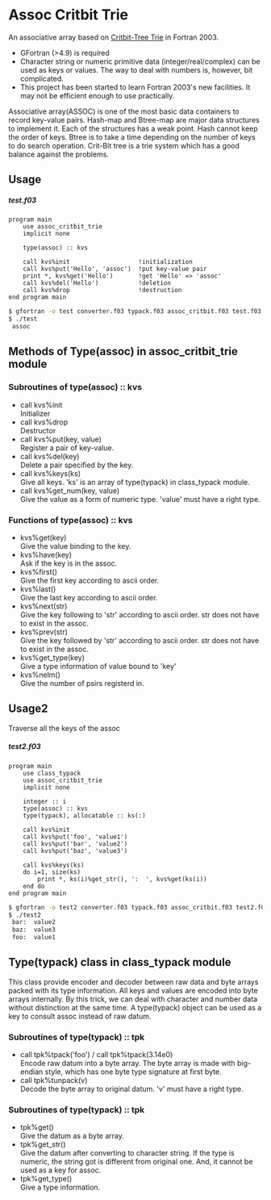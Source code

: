 Assoc Critbit Trie
==
An associative array based on [Critbit-Tree Trie](https://cr.yp.to/critbit.html) in Fortran 2003.
- GFortran (>4.9) is required
- Character string or numeric primitive data (integer/real/complex) can be used as keys or values.
The way to deal with numbers is, however, bit complicated.
- This project has been started to learn Fortran 2003's new facilities.
It may not be efficient enough to use practically.

Associative array(ASSOC) is one of the most basic data containers to record key-value pairs.
Hash-map and Btree-map are major data structures to implement it.
Each of the structures has a weak point.
Hash cannot keep the order of keys.
Btree is to take a time depending on the number of keys to do search operation.
Crit-Bit tree is a trie system which has a good balance against the problems.

## Usage
##### test.f03
```FORTRAN
program main
    use assoc_critbit_trie
    implicit none

    type(assoc) :: kvs
    
    call kvs%init                   !initialization
    call kvs%put('Hello', 'assoc')  !put key-value pair
    print *, kvs%get('Hello')       !get 'Hello' => 'assoc'
    call kvs%del('Hello')           !deletion
    call kvs%drop                   !destruction
end program main
```

```bash
$ gfortran -o test converter.f03 typack.f03 assoc_critbit.f03 test.f03
$ ./test
 assoc
```

## Methods of Type(assoc) in assoc_critbit_trie module
### Subroutines of type(assoc) :: kvs
- call kvs%init  
Initializer
- call kvs%drop  
Destructor
- call kvs%put(key, value)  
Register a pair of key-value.
- call kvs%del(key)  
Delete a pair specified by the key.
- call kvs%keys(ks)  
Give all keys.
'ks' is an array of type(typack) in class_typack module.
- call kvs%get_num(key, value)  
Give the value as a form of numeric type.
'value' must have a right type.

### Functions of type(assoc) :: kvs
- kvs%get(key)  
Give the value binding to the key.
- kvs%have(key)  
Ask if the key is in the assoc.
- kvs%first()  
Give the first key according to ascii order.
- kvs%last()  
Give the last key according to ascii order.
- kvs%next(str)  
Give the key following to 'str' according to ascii order.
str does not have to exist in the assoc.
- kvs%prev(str)  
Give the key followed by 'str' according to ascii order.
str does not have to exist in the assoc.
- kvs%get_type(key)  
Give a type information of value bound to 'key'
- kvs%nelm()  
Give the number of psirs registerd in.

## Usage2
Traverse all the keys of the assoc
##### test2.f03
```FORTRAN
program main
    use class_typack
    use assoc_critbit_trie
    implicit none

    integer :: i
    type(assoc) :: kvs
    type(typack), allocatable :: ks(:)
    
    call kvs%init
    call kvs%put('foo', 'value1')
    call kvs%put('bar', 'value2')
    call kvs%put('baz', 'value3')

    call kvs%keys(ks)
    do i=1, size(ks)
        print *, ks(i)%get_str(), ':  ', kvs%get(ks(i))
    end do
end program main
```

```bash
$ gfortran -o test2 converter.f03 typack.f03 assoc_critbit.f03 test2.f03
$ ./test2
 bar:  value2
 baz:  value3
 foo:  value1
```

## Type(typack) class in class_typack module
This class provide encoder and decoder between raw data and byte arrays packed with its type information.
All keys and values are encoded into byte arrays internally.
By this trick, we can deal with character and number data without distinction at the same time.
A type(typack) object can be used as a key to consult assoc instead of raw datum.

### Subroutines of type(typack) :: tpk
- call tpk%tpack('foo') / call tpk%tpack(3.14e0)  
Encode raw datum into a byte array.
The byte array is made with big-endian style,
which has one byte type signature at first byte.
- call tpk%tunpack(v)  
Decode the byte array to original datum.
'v' must have a right type.

### Subroutines of type(typack) :: tpk
- tpk%get()  
Give the datum as a byte array.
- tpk%get_str()  
Give the datum after converting to character string.
If the type is numeric, the string got is different from original one.
And, it cannot be used as a key for assoc.
- tpk%get_type()  
Give a type information.

